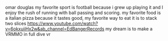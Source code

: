 omar douglas
my favorite sport is football because i grew up playing it and I enjoy the rush of running with ball passing and scoring.
my favorite food is a italian pizza because it tastes good, my favorite way to eat it is to stack two slices
https://www.youtube.com/watch?v=6okxuiiHx2w&ab_channel=EdBangerRecords
my dream is to make a VRMMO in full dive vr